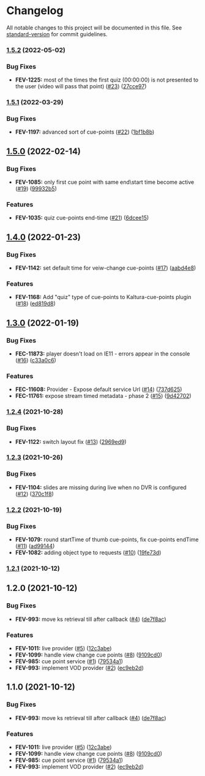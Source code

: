 # Changelog

All notable changes to this project will be documented in this file. See [standard-version](https://github.com/conventional-changelog/standard-version) for commit guidelines.

### [1.5.2](https://github.com/kaltura/playkit-js-kaltura-cuepoints/compare/v1.5.1...v1.5.2) (2022-05-02)


### Bug Fixes

* **FEV-1225:** most of the times the first quiz (00:00:00) is not presented to the user (video will pass that point) ([#23](https://github.com/kaltura/playkit-js-kaltura-cuepoints/issues/23)) ([27cce97](https://github.com/kaltura/playkit-js-kaltura-cuepoints/commit/27cce97))



### [1.5.1](https://github.com/kaltura/playkit-js-kaltura-cuepoints/compare/v1.5.0...v1.5.1) (2022-03-29)


### Bug Fixes

* **FEV-1197:** advanced sort of cue-points ([#22](https://github.com/kaltura/playkit-js-kaltura-cuepoints/issues/22)) ([1bf1b8b](https://github.com/kaltura/playkit-js-kaltura-cuepoints/commit/1bf1b8b))



## [1.5.0](https://github.com/kaltura/playkit-js-kaltura-cuepoints/compare/v1.4.0...v1.5.0) (2022-02-14)


### Bug Fixes

* **FEV-1085:** only first cue point with same end\start time become active  ([#19](https://github.com/kaltura/playkit-js-kaltura-cuepoints/issues/19)) ([99932b5](https://github.com/kaltura/playkit-js-kaltura-cuepoints/commit/99932b5))


### Features

* **FEV-1035:** quiz cue-points end-time ([#21](https://github.com/kaltura/playkit-js-kaltura-cuepoints/issues/21)) ([6dcee15](https://github.com/kaltura/playkit-js-kaltura-cuepoints/commit/6dcee15))



## [1.4.0](https://github.com/kaltura/playkit-js-kaltura-cuepoints/compare/v1.3.0...v1.4.0) (2022-01-23)


### Bug Fixes

* **FEV-1142:** set default time for veiw-change cue-points ([#17](https://github.com/kaltura/playkit-js-kaltura-cuepoints/issues/17)) ([aabd4e8](https://github.com/kaltura/playkit-js-kaltura-cuepoints/commit/aabd4e8))


### Features

* **FEV-1168:** Add "quiz" type of cue-points to Kaltura-cue-points plugin ([#18](https://github.com/kaltura/playkit-js-kaltura-cuepoints/issues/18)) ([ed819d8](https://github.com/kaltura/playkit-js-kaltura-cuepoints/commit/ed819d8))



## [1.3.0](https://github.com/kaltura/playkit-js-kaltura-cuepoints/compare/v1.2.4...v1.3.0) (2022-01-19)


### Bug Fixes

* **FEC-11873:** player doesn't load on IE11 - errors appear in the console ([#16](https://github.com/kaltura/playkit-js-kaltura-cuepoints/issues/16)) ([c33a0c6](https://github.com/kaltura/playkit-js-kaltura-cuepoints/commit/c33a0c6))


### Features

* **FEC-11608:** Provider - Expose default service Url ([#14](https://github.com/kaltura/playkit-js-kaltura-cuepoints/issues/14)) ([737d625](https://github.com/kaltura/playkit-js-kaltura-cuepoints/commit/737d625))
* **FEC-11761:** expose stream timed metadata - phase 2 ([#15](https://github.com/kaltura/playkit-js-kaltura-cuepoints/issues/15)) ([9d42702](https://github.com/kaltura/playkit-js-kaltura-cuepoints/commit/9d42702))



### [1.2.4](https://github.com/kaltura/playkit-js-kaltura-cuepoints/compare/v1.2.3...v1.2.4) (2021-10-28)


### Bug Fixes

* **FEV-1122:** switch layout fix ([#13](https://github.com/kaltura/playkit-js-kaltura-cuepoints/issues/13)) ([2969ed9](https://github.com/kaltura/playkit-js-kaltura-cuepoints/commit/2969ed9))



### [1.2.3](https://github.com/kaltura/playkit-js-kaltura-cuepoints/compare/v1.2.2...v1.2.3) (2021-10-26)


### Bug Fixes

* **FEV-1104:** slides are missing during live when no DVR is configured ([#12](https://github.com/kaltura/playkit-js-kaltura-cuepoints/issues/12)) ([370c1f8](https://github.com/kaltura/playkit-js-kaltura-cuepoints/commit/370c1f8))



### [1.2.2](https://github.com/kaltura/playkit-js-kaltura-cuepoints/compare/v1.2.1...v1.2.2) (2021-10-19)


### Bug Fixes

* **FEV-1079:** round startTime of thumb cue-points, fix cue-points endTime ([#11](https://github.com/kaltura/playkit-js-kaltura-cuepoints/issues/11)) ([ad99144](https://github.com/kaltura/playkit-js-kaltura-cuepoints/commit/ad99144))
* **FEV-1082:** adding object type to requests ([#10](https://github.com/kaltura/playkit-js-kaltura-cuepoints/issues/10)) ([19fe73d](https://github.com/kaltura/playkit-js-kaltura-cuepoints/commit/19fe73d))



### [1.2.1](https://github.com/kaltura/playkit-js-kaltura-cuepoints/compare/v1.2.0...v1.2.1) (2021-10-12)



## 1.2.0 (2021-10-12)


### Bug Fixes

* **FEV-993:** move ks retrieval till after callback ([#4](https://github.com/kaltura/playkit-js-kaltura-cuepoints/issues/4)) ([de7f8ac](https://github.com/kaltura/playkit-js-kaltura-cuepoints/commit/de7f8ac))


### Features

* **FEV-1011:** live provider ([#5](https://github.com/kaltura/playkit-js-kaltura-cuepoints/issues/5)) ([12c3abe](https://github.com/kaltura/playkit-js-kaltura-cuepoints/commit/12c3abe))
* **FEV-1099:** handle view change cue points ([#8](https://github.com/kaltura/playkit-js-kaltura-cuepoints/issues/8)) ([9109cd0](https://github.com/kaltura/playkit-js-kaltura-cuepoints/commit/9109cd0))
* **FEV-985:** cue point service ([#1](https://github.com/kaltura/playkit-js-kaltura-cuepoints/issues/1)) ([79534a1](https://github.com/kaltura/playkit-js-kaltura-cuepoints/commit/79534a1))
* **FEV-993:** implement VOD provider ([#2](https://github.com/kaltura/playkit-js-kaltura-cuepoints/issues/2)) ([ec9eb2d](https://github.com/kaltura/playkit-js-kaltura-cuepoints/commit/ec9eb2d))



## 1.1.0 (2021-10-12)


### Bug Fixes

* **FEV-993:** move ks retrieval till after callback ([#4](https://github.com/kaltura/playkit-js-kaltura-cuepoints/issues/4)) ([de7f8ac](https://github.com/kaltura/playkit-js-kaltura-cuepoints/commit/de7f8ac))


### Features

* **FEV-1011:** live provider ([#5](https://github.com/kaltura/playkit-js-kaltura-cuepoints/issues/5)) ([12c3abe](https://github.com/kaltura/playkit-js-kaltura-cuepoints/commit/12c3abe))
* **FEV-1099:** handle view change cue points ([#8](https://github.com/kaltura/playkit-js-kaltura-cuepoints/issues/8)) ([9109cd0](https://github.com/kaltura/playkit-js-kaltura-cuepoints/commit/9109cd0))
* **FEV-985:** cue point service ([#1](https://github.com/kaltura/playkit-js-kaltura-cuepoints/issues/1)) ([79534a1](https://github.com/kaltura/playkit-js-kaltura-cuepoints/commit/79534a1))
* **FEV-993:** implement VOD provider ([#2](https://github.com/kaltura/playkit-js-kaltura-cuepoints/issues/2)) ([ec9eb2d](https://github.com/kaltura/playkit-js-kaltura-cuepoints/commit/ec9eb2d))
